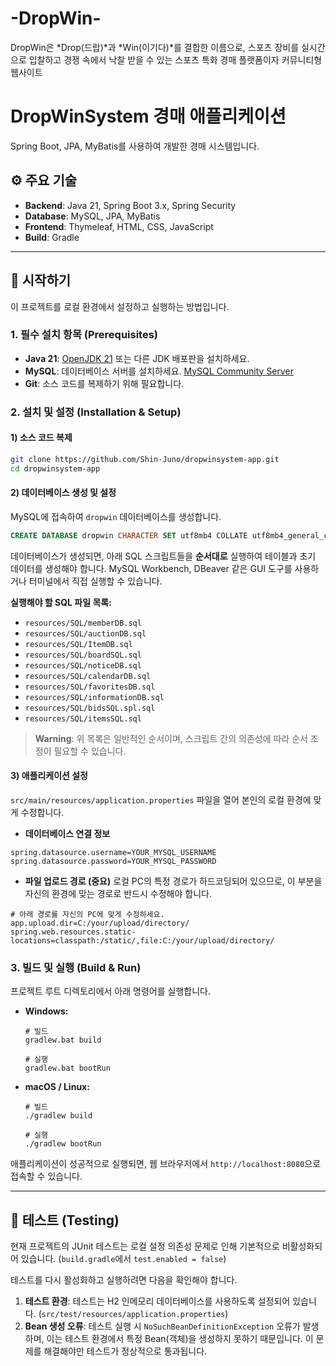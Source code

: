 # -DropWin-
DropWin은 *Drop(드랍)*과 *Win(이기다)*를 결합한 이름으로, 스포츠 장비를 실시간으로 입찰하고 경쟁 속에서 낙찰 받을 수 있는 스포츠 특화 경매 플랫폼이자 커뮤니티형 웹사이트


# DropWinSystem 경매 애플리케이션

Spring Boot, JPA, MyBatis를 사용하여 개발한 경매 시스템입니다.

## ⚙️ 주요 기술
- **Backend**: Java 21, Spring Boot 3.x, Spring Security
- **Database**: MySQL, JPA, MyBatis
- **Frontend**: Thymeleaf, HTML, CSS, JavaScript
- **Build**: Gradle

---

## 🚀 시작하기

이 프로젝트를 로컬 환경에서 설정하고 실행하는 방법입니다.

### 1. 필수 설치 항목 (Prerequisites)

- **Java 21**: [OpenJDK 21](https://jdk.java.net/21/) 또는 다른 JDK 배포판을 설치하세요.
- **MySQL**: 데이터베이스 서버를 설치하세요. [MySQL Community Server](https://dev.mysql.com/downloads/mysql/)
- **Git**: 소스 코드를 복제하기 위해 필요합니다.

### 2. 설치 및 설정 (Installation & Setup)

#### 1) 소스 코드 복제

```bash
git clone https://github.com/Shin-Juno/dropwinsystem-app.git
cd dropwinsystem-app
```


#### 2) 데이터베이스 생성 및 설정

MySQL에 접속하여 `dropwin` 데이터베이스를 생성합니다.

```sql
CREATE DATABASE dropwin CHARACTER SET utf8mb4 COLLATE utf8mb4_general_ci;
```

데이터베이스가 생성되면, 아래 SQL 스크립트들을 **순서대로** 실행하여 테이블과 초기 데이터를 생성해야 합니다. MySQL Workbench, DBeaver 같은 GUI 도구를 사용하거나 터미널에서 직접 실행할 수 있습니다.

**실행해야 할 SQL 파일 목록:**
- `resources/SQL/memberDB.sql`
- `resources/SQL/auctionDB.sql`
- `resources/SQL/ItemDB.sql`
- `resources/SQL/boardSQL.sql`
- `resources/SQL/noticeDB.sql`
- `resources/SQL/calendarDB.sql`
- `resources/SQL/favoritesDB.sql`
- `resources/SQL/informationDB.sql`
- `resources/SQL/bidsSQL.spl.sql`
- `resources/SQL/itemsSQL.sql`

> **Warning**: 위 목록은 일반적인 순서이며, 스크립트 간의 의존성에 따라 순서 조정이 필요할 수 있습니다.

#### 3) 애플리케이션 설정

`src/main/resources/application.properties` 파일을 열어 본인의 로컬 환경에 맞게 수정합니다.

- **데이터베이스 연결 정보**

```properties
spring.datasource.username=YOUR_MYSQL_USERNAME
spring.datasource.password=YOUR_MYSQL_PASSWORD
```

- **파일 업로드 경로 (중요)**
  로컬 PC의 특정 경로가 하드코딩되어 있으므로, 이 부분을 자신의 환경에 맞는 경로로 반드시 수정해야 합니다.

```properties
# 아래 경로를 자신의 PC에 맞게 수정하세요.
app.upload.dir=C:/your/upload/directory/
spring.web.resources.static-locations=classpath:/static/,file:C:/your/upload/directory/
```

### 3. 빌드 및 실행 (Build & Run)

프로젝트 루트 디렉토리에서 아래 명령어를 실행합니다.

- **Windows:**
  ```shell
  # 빌드
  gradlew.bat build

  # 실행
  gradlew.bat bootRun
  ```

- **macOS / Linux:**
  ```shell
  # 빌드
  ./gradlew build

  # 실행
  ./gradlew bootRun
  ```

애플리케이션이 성공적으로 실행되면, 웹 브라우저에서 `http://localhost:8080`으로 접속할 수 있습니다.

---

## 🧪 테스트 (Testing)

현재 프로젝트의 JUnit 테스트는 로컬 설정 의존성 문제로 인해 기본적으로 비활성화되어 있습니다. (`build.gradle`에서 `test.enabled = false`)

테스트를 다시 활성화하고 실행하려면 다음을 확인해야 합니다.

1.  **테스트 환경**: 테스트는 H2 인메모리 데이터베이스를 사용하도록 설정되어 있습니다. (`src/test/resources/application.properties`)
2.  **Bean 생성 오류**: 테스트 실행 시 `NoSuchBeanDefinitionException` 오류가 발생하며, 이는 테스트 환경에서 특정 Bean(객체)을 생성하지 못하기 때문입니다. 이 문제를 해결해야만 테스트가 정상적으로 통과됩니다.

